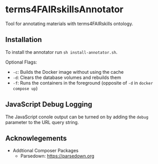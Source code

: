 # terms4FAIRskillsAnnotator
Tool for annotating materials with terms4FAIRskills ontology.

## Installation
To install the annotator run `sh install-annotator.sh`.

Optional Flags:
- `-c`: Builds the Docker image without using the cache
- `-d`: Clears the database volumes and rebuilds them
- `-f`: Runs the containers in the foreground (opposite of `-d` in `docker compose up`)

## JavaScript Debug Logging
The JavaScript conole output can be turned on by adding the `debug` parameter to the URL query string.


## Acknowlegements
 - Addtional Composer Packages
    - Parsedown: https://parsedown.org
